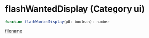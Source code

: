 # flashWantedDisplay (Category ui)

```js
function flashWantedDisplay(p0: boolean): number
```

[filename](flashWantedDisplay_m.md ':include')